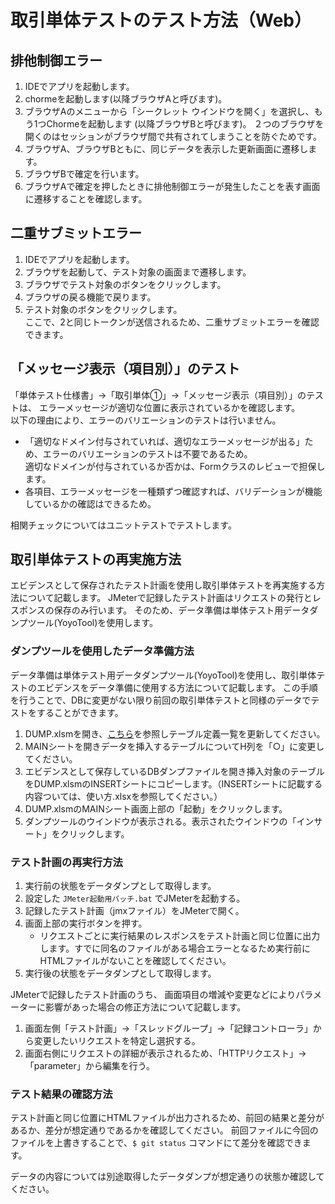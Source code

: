 # 取引単体テストのテスト方法（Web）

## 排他制御エラー

1. IDEでアプリを起動します。
1. chormeを起動します(以降ブラウザAと呼びます)。
1. ブラウザAのメニューから「シークレット ウインドウを開く」を選択し、もう1つChormeを起動します (以降ブラウザBと呼びます)。
   ２つのブラウザを開くのはセッションがブラウザ間で共有されてしまうことを防ぐためです。 
1. ブラウザA、ブラウザBともに、同じデータを表示した更新画面に遷移します。
1. ブラウザBで確定を行います。
1. ブラウザAで確定を押したときに排他制御エラーが発生したことを表す画面に遷移することを確認します。

## 二重サブミットエラー

1. IDEでアプリを起動します。
1. ブラウザを起動して、テスト対象の画面まで遷移します。
1. ブラウザでテスト対象のボタンをクリックします。
1. ブラウザの戻る機能で戻ります。
1. テスト対象のボタンをクリックします。  
   ここで、2と同じトークンが送信されるため、二重サブミットエラーを確認できます。


## 「メッセージ表示（項目別）」のテスト

「単体テスト仕様書」→「取引単体①」→「メッセージ表示（項目別）」のテストは、
エラーメッセージが適切な位置に表示されているかを確認します。    
以下の理由により、エラーのバリエーションのテストは行いません。

- 「適切なドメイン付与されていれば、適切なエラーメッセージが出る」ため、エラーのバリエーションのテストは不要であるため。  
  適切なドメインが付与されているか否かは、Formクラスのレビューで担保します。 
- 各項目、エラーメッセージを一種類ずつ確認すれば、バリデーションが機能しているかの確認はできるため。

相関チェックについてはユニットテストでテストします。

## 取引単体テストの再実施方法

エビデンスとして保存されたテスト計画を使用し取引単体テストを再実施する方法について記載します。
JMeterで記録したテスト計画はリクエストの発行とレスポンスの保存のみ行います。
そのため、データ準備は単体テスト用データダンプツール(YoyoTool)を使用します。

### ダンプツールを使用したデータ準備方法

データ準備は単体テスト用データダンプツール(YoyoTool)を使用し、取引単体テストのエビデンスをデータ準備に使用する方法について記載します。
この手順を行うことで、DBに変更がない限り前回の取引単体テストと同様のデータでテストをすることができます。

1. DUMP.xlsmを開き、[こちら](./エビデンスの取得方法（ログとDBダンプ）.md)を参照しテーブル定義一覧を更新してください。
1. MAINシートを開きデータを挿入するテーブルについてH列を「○」に変更してください。
1. エビデンスとして保存しているDBダンプファイルを開き挿入対象のテーブルをDUMP.xlsmのINSERTシートにコピーします。（INSERTシートに記載する内容ついては、使い方.xlsxを参照してください。）
1. DUMP.xlsmのMAINシート画面上部の「起動」をクリックします。
1. ダンプツールのウインドウが表示される。表示されたウインドウの「インサート」をクリックします。

### テスト計画の再実行方法

1. 実行前の状態をデータダンプとして取得します。
2. 設定した `JMeter起動用バッチ.bat` でJMeterを起動する。
3. 記録したテスト計画（jmxファイル）をJMeterで開く。
4. 画面上部の実行ボタンを押す。
   - リクエストごとに実行結果のレスポンスをテスト計画と同じ位置に出力します。すでに同名のファイルがある場合エラーとなるため実行前にHTMLファイルがないことを確認してください。
5. 実行後の状態をデータダンプとして取得します。

JMeterで記録したテスト計画のうち、
画面項目の増減や変更などによりパラメーターに影響があった場合の修正方法について記載します。

1. 画面左側「テスト計画」→「スレッドグループ」→「記録コントローラ」から変更したいリクエストを特定し選択する。
1. 画面右側にリクエストの詳細が表示されるため、「HTTPリクエスト」→「parameter」から編集を行う。

### テスト結果の確認方法

テスト計画と同じ位置にHTMLファイルが出力されるため、前回の結果と差分があるか、差分が想定通りであるかを確認してください。
前回ファイルに今回のファイルを上書きすることで、`$ git status` コマンドにて差分を確認できます。

データの内容については別途取得したデータダンプが想定通りの状態か確認してください。